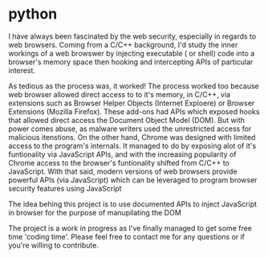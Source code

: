 # python


I have always been fascinated by the web security, especially in regards to web browsers.
Coming from a C/C++ background, I'd study the inner workings of a web browswer by injecting executable ( or shell) code into a browser's memory space then hooking and intercepting APIs of particular interest.

As tedious as the process was, it worked! The process worked too because web browser allowed direct access to to it's memory, in C/C++, via extensions such as Browser Helper Objects (Internet Exploere) or Browser Extensions (Mozilla Firefox). 
These add-ons had APIs which exposed hooks that allowed direct access the Document Object Model (DOM).
But with power comes abuse, as malware writers used the unrestricted access for malicious itenstions.
On the other hand, Chrome was designed with limited access to the program's internals. It managed to do by exposing alot of it's funtionality via JavaScript APIs, and with the increasing popularity of Chrome access to the browser's funtionality shifted from C/C++ to JavaScript.
With that said, modern versions of web browsers provide powerful APIs (via JavaScript) which can be leveraged to program browser security features using JavaScript


The idea behing this project is to use documented APIs to inject JavaScript in browser for the purpose of manupilating the DOM 

The project is a work in progress as I've finally managed to get some free time 'coding time'. Please feel free to contact me for any questions or if you're willing to contribute.

